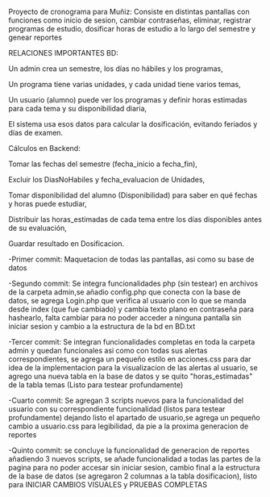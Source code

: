 Proyecto de cronograma para Muñiz:
Consiste en distintas pantallas con funciones como inicio de sesion, cambiar contraseñas, eliminar, registrar programas de estudio, dosificar horas de estudio a lo largo
del semestre y genear reportes

RELACIONES IMPORTANTES BD:

Un admin crea un semestre, los días no hábiles y los programas,

Un programa tiene varias unidades, y cada unidad tiene varios temas,

Un usuario (alumno) puede ver los programas y definir horas estimadas para cada tema y su disponibilidad diaria,

El sistema usa esos datos para calcular la dosificación, evitando feriados y días de examen.

Cálculos en Backend:

Tomar las fechas del semestre (fecha_inicio a fecha_fin),

Excluir los DiasNoHabiles y fecha_evaluacion de Unidades,

Tomar disponibilidad del alumno (Disponibilidad) para saber en qué fechas y horas puede estudiar,

Distribuir las horas_estimadas de cada tema entre los días disponibles antes de su evaluación,

Guardar resultado en Dosificacion.

-Primer commit:
Maquetacion de todas las pantallas, asi como su base de datos

-Segundo commit: Se integra funcionalidades php (sin testear) en archivos de la carpeta admin,se añadio config.php que conecta con la base de datos, se agrega Login.php que verifica al usuario con lo que se manda desde index (que fue cambiado) y cambia texto plano en contraseña para hashearlo, falta cambiar para no poder acceder a ninguna pantalla sin iniciar sesion y cambio a la estructura de la bd en BD.txt

-Tercer commit: Se integran funcionalidades completas en toda la carpeta admin y quedan funcionales asi como con todas sus alertas correspondientes, se agrega un pequeño estilo en acciones.css para dar idea de la implementacion para la visualizacion de las alertas al usuario, se agrego una nueva tabla en la base de datos y se quito "horas_estimadas" de la tabla temas (Listo para testear profundamente)

-Cuarto commit: Se agregan 3 scripts nuevos para la funcionalidad del usuario con su correspondiente funcionalidad (listos para testear profundamente) dejando listo el apartado de usuario,se agrega un pequeño cambio a usuario.css para legibilidad, da pie a la proxima generacion de reportes

-Quinto commit: se concluye la funcionalidad de generacion de reportes añadiendo 3 nuevos scripts, se añade funcionalidad a todas las partes de la pagina para no poder accesar sin iniciar sesion, cambio final a la estructura de la base de datos (se agregaron 2 columnas a la tabla dosificacion), listo para INICIAR CAMBIOS VISUALES y PRUEBAS COMPLETAS

